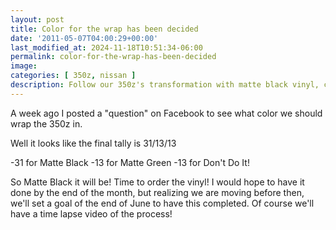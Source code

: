 ```yaml
---
layout: post
title: Color for the wrap has been decided
date: '2011-05-07T04:00:29+00:00'
last_modified_at: 2024-11-18T10:51:34-06:00
permalink: color-for-the-wrap-has-been-decided
image:
categories: [ 350z, nissan ]
description: Follow our 350z's transformation with matte black vinyl, chosen by Facebook poll. Complete with a time-lapse video by the end of June.
---
```


A week ago I posted a "question" on Facebook to see what color we should wrap the 350z in. 

Well it looks like the final tally is 31/13/13

-31 for Matte Black
-13 for Matte Green
-13 for Don't Do It!

So Matte Black it will be! Time to order the vinyl! I would hope to have it done by the end of the month, but realizing we are moving before then, we'll set a goal of the end of June to have this completed. Of course we'll have a time lapse video of the process!




